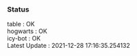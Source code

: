 ### Status


table : OK  
hogwarts : OK  
icy-bot : OK  
Latest Update : 2021-12-28 17:16:35.254132
